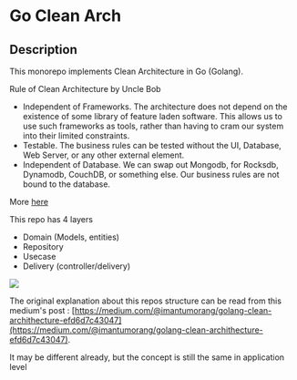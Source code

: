 # Go Clean Arch

## Description

This monorepo implements Clean Architecture in Go (Golang).

Rule of Clean Architecture by Uncle Bob
* Independent of Frameworks. The architecture does not depend on the existence of some library of feature laden software. This allows us to use such frameworks as tools, rather than having to cram our system into their limited constraints.
* Testable. The business rules can be tested without the UI, Database, Web Server, or any other external element.
* Independent of Database. We can swap out Mongodb, for Rocksdb, Dynamodb, CouchDB, or something else. Our business rules are not bound to the database.

More [here](https://8thlight.com/blog/uncle-bob/2012/08/13/the-clean-architecture.html)

This repo has 4 layers
* Domain (Models, entities)
* Repository
* Usecase
* Delivery (controller/delivery)

<img src="https://github.com/bxcodec/go-clean-arch/raw/master/clean-arch.png">

The original explanation about this repos structure can be read from this medium's post : [https://medium.com/@imantumorang/golang-clean-archithecture-efd6d7c43047](https://medium.com/@imantumorang/golang-clean-archithecture-efd6d7c43047).

It may be different already, but the concept is still the same in application level